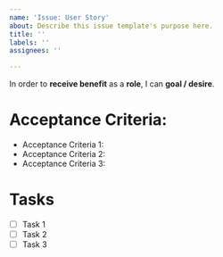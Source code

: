 ```yaml
---
name: 'Issue: User Story'
about: Describe this issue template's purpose here.
title: ''
labels: ''
assignees: ''

---
```


In order to **receive benefit** as a **role**, I can **goal / desire**.

# Acceptance Criteria:

- Acceptance Criteria 1:
- Acceptance Criteria 2:
- Acceptance Criteria 3:

# Tasks

- [ ] Task 1
- [ ] Task 2
- [ ] Task 3
